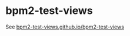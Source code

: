 # bpm2-test-views

See [bpm2-test-views.github.io/bpm2-test-views](bpm2-test-views.github.io/bpm2-test-views)
